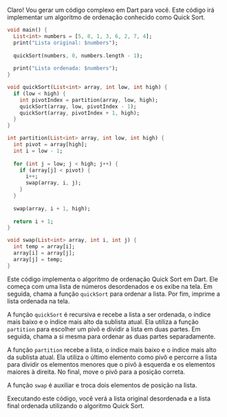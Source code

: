 Claro! Vou gerar um código complexo em Dart para você. Este código irá implementar um algoritmo de ordenação conhecido como Quick Sort.

```dart
void main() {
  List<int> numbers = [5, 8, 1, 3, 6, 2, 7, 4];
  print("Lista original: $numbers");
  
  quickSort(numbers, 0, numbers.length - 1);
  
  print("Lista ordenada: $numbers");
}

void quickSort(List<int> array, int low, int high) {
  if (low < high) {
    int pivotIndex = partition(array, low, high);
    quickSort(array, low, pivotIndex - 1);
    quickSort(array, pivotIndex + 1, high);
  }
}

int partition(List<int> array, int low, int high) {
  int pivot = array[high];
  int i = low - 1;
  
  for (int j = low; j < high; j++) {
    if (array[j] < pivot) {
      i++;
      swap(array, i, j);
    }
  }
  
  swap(array, i + 1, high);
  
  return i + 1;
}

void swap(List<int> array, int i, int j) {
  int temp = array[i];
  array[i] = array[j];
  array[j] = temp;
}
```

Este código implementa o algoritmo de ordenação Quick Sort em Dart. Ele começa com uma lista de números desordenados e os exibe na tela. Em seguida, chama a função `quickSort` para ordenar a lista. Por fim, imprime a lista ordenada na tela.

A função `quickSort` é recursiva e recebe a lista a ser ordenada, o índice mais baixo e o índice mais alto da sublista atual. Ela utiliza a função `partition` para escolher um pivô e dividir a lista em duas partes. Em seguida, chama a si mesma para ordenar as duas partes separadamente.

A função `partition` recebe a lista, o índice mais baixo e o índice mais alto da sublista atual. Ela utiliza o último elemento como pivô e percorre a lista para dividir os elementos menores que o pivô à esquerda e os elementos maiores à direita. No final, move o pivô para a posição correta.

A função `swap` é auxiliar e troca dois elementos de posição na lista.

Executando este código, você verá a lista original desordenada e a lista final ordenada utilizando o algoritmo Quick Sort.